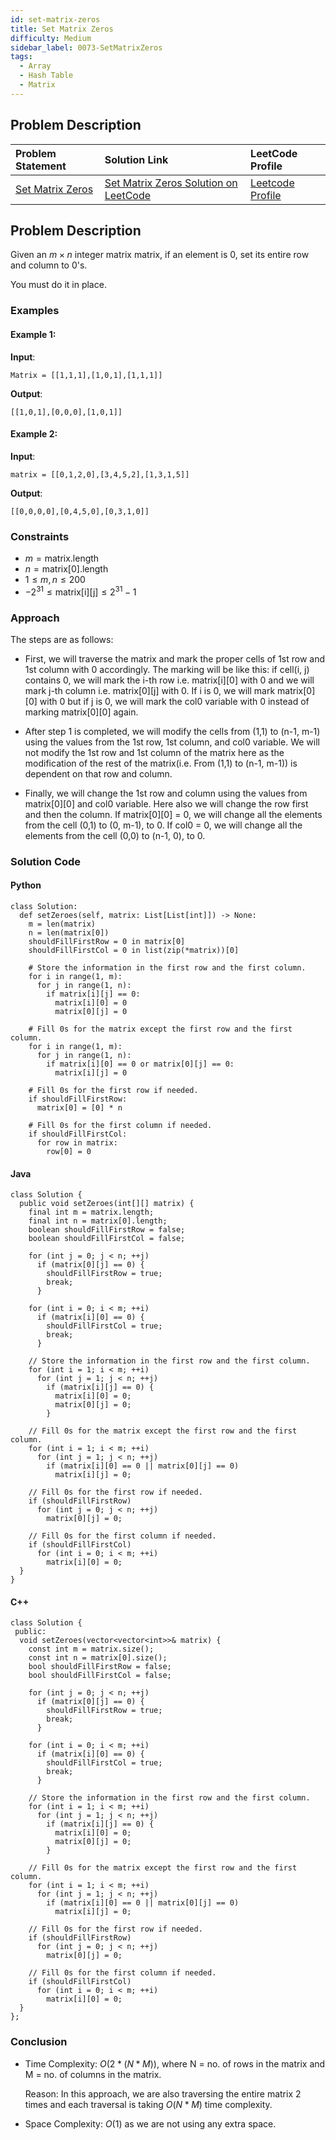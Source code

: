 ```yaml
---
id: set-matrix-zeros
title: Set Matrix Zeros
difficulty: Medium
sidebar_label: 0073-SetMatrixZeros
tags:
  - Array
  - Hash Table
  - Matrix
---
```


## Problem Description

| Problem Statement | Solution Link | LeetCode Profile |
| :---------------- | :------------ | :--------------- |
| [Set Matrix Zeros](https://leetcode.com/problems/set-matrix-zeroes/description/) | [Set Matrix Zeros Solution on LeetCode](https://leetcode.com/problems/set-matrix-zeroes/solutions/) |  [Leetcode Profile](https://leetcode.com/u/debangi_29/) |

## Problem Description

Given an $m \times n$ integer matrix matrix, if an element is 0, set its entire row and column to 0's.

You must do it in place.

 

### Examples

#### Example 1:

**Input**: 
```
Matrix = [[1,1,1],[1,0,1],[1,1,1]]
```

**Output**: 
```
[[1,0,1],[0,0,0],[1,0,1]]
```

#### Example 2:
**Input**: 
```
matrix = [[0,1,2,0],[3,4,5,2],[1,3,1,5]]
```

**Output**:
```
[[0,0,0,0],[0,4,5,0],[0,3,1,0]]
```


### Constraints

- $m = \text {matrix.length}$
- $n = \text {matrix[0].length}$
- $1 \leq m, n \leq 200$
- $-2^{31} \leq \text {matrix[i][j]} \leq 2^{31} - 1$

### Approach

The steps are as follows:

- First, we will traverse the matrix and mark the proper cells of 1st row and 1st column with 0 accordingly. The marking will be like this: if cell(i, j) contains 0, we will mark the i-th row i.e. matrix[i][0] with 0 and we will mark j-th column i.e. matrix[0][j] with 0.
If i is 0, we will mark matrix[0][0] with 0 but if j is 0, we will mark the col0 variable with 0 instead of marking matrix[0][0] again.

- After step 1 is completed, we will modify the cells from (1,1) to (n-1, m-1) using the values from the 1st row, 1st column, and col0 variable.
We will not modify the 1st row and 1st column of the matrix here as the modification of the rest of the matrix(i.e. From (1,1) to (n-1, m-1)) is dependent on that row and column.

- Finally, we will change the 1st row and column using the values from matrix[0][0] and col0 variable. Here also we will change the row first and then the column.
If matrix[0][0] = 0, we will change all the elements from the cell (0,1) to (0, m-1), to 0.
If col0 = 0, we will change all the elements from the cell (0,0) to (n-1, 0), to 0.

### Solution Code

#### Python

```
class Solution:
  def setZeroes(self, matrix: List[List[int]]) -> None:
    m = len(matrix)
    n = len(matrix[0])
    shouldFillFirstRow = 0 in matrix[0]
    shouldFillFirstCol = 0 in list(zip(*matrix))[0]

    # Store the information in the first row and the first column.
    for i in range(1, m):
      for j in range(1, n):
        if matrix[i][j] == 0:
          matrix[i][0] = 0
          matrix[0][j] = 0

    # Fill 0s for the matrix except the first row and the first column.
    for i in range(1, m):
      for j in range(1, n):
        if matrix[i][0] == 0 or matrix[0][j] == 0:
          matrix[i][j] = 0

    # Fill 0s for the first row if needed.
    if shouldFillFirstRow:
      matrix[0] = [0] * n

    # Fill 0s for the first column if needed.
    if shouldFillFirstCol:
      for row in matrix:
        row[0] = 0

```

#### Java

```
class Solution {
  public void setZeroes(int[][] matrix) {
    final int m = matrix.length;
    final int n = matrix[0].length;
    boolean shouldFillFirstRow = false;
    boolean shouldFillFirstCol = false;

    for (int j = 0; j < n; ++j)
      if (matrix[0][j] == 0) {
        shouldFillFirstRow = true;
        break;
      }

    for (int i = 0; i < m; ++i)
      if (matrix[i][0] == 0) {
        shouldFillFirstCol = true;
        break;
      }

    // Store the information in the first row and the first column.
    for (int i = 1; i < m; ++i)
      for (int j = 1; j < n; ++j)
        if (matrix[i][j] == 0) {
          matrix[i][0] = 0;
          matrix[0][j] = 0;
        }

    // Fill 0s for the matrix except the first row and the first column.
    for (int i = 1; i < m; ++i)
      for (int j = 1; j < n; ++j)
        if (matrix[i][0] == 0 || matrix[0][j] == 0)
          matrix[i][j] = 0;

    // Fill 0s for the first row if needed.
    if (shouldFillFirstRow)
      for (int j = 0; j < n; ++j)
        matrix[0][j] = 0;

    // Fill 0s for the first column if needed.
    if (shouldFillFirstCol)
      for (int i = 0; i < m; ++i)
        matrix[i][0] = 0;
  }
}
```

#### C++

```
class Solution {
 public:
  void setZeroes(vector<vector<int>>& matrix) {
    const int m = matrix.size();
    const int n = matrix[0].size();
    bool shouldFillFirstRow = false;
    bool shouldFillFirstCol = false;

    for (int j = 0; j < n; ++j)
      if (matrix[0][j] == 0) {
        shouldFillFirstRow = true;
        break;
      }

    for (int i = 0; i < m; ++i)
      if (matrix[i][0] == 0) {
        shouldFillFirstCol = true;
        break;
      }

    // Store the information in the first row and the first column.
    for (int i = 1; i < m; ++i)
      for (int j = 1; j < n; ++j)
        if (matrix[i][j] == 0) {
          matrix[i][0] = 0;
          matrix[0][j] = 0;
        }

    // Fill 0s for the matrix except the first row and the first column.
    for (int i = 1; i < m; ++i)
      for (int j = 1; j < n; ++j)
        if (matrix[i][0] == 0 || matrix[0][j] == 0)
          matrix[i][j] = 0;

    // Fill 0s for the first row if needed.
    if (shouldFillFirstRow)
      for (int j = 0; j < n; ++j)
        matrix[0][j] = 0;

    // Fill 0s for the first column if needed.
    if (shouldFillFirstCol)
      for (int i = 0; i < m; ++i)
        matrix[i][0] = 0;
  }
};

```

### Conclusion

- Time Complexity: $O(2*(N*M))$, where N = no. of rows in the matrix and M = no. of columns in the matrix.

  Reason: In this approach, we are also traversing the entire matrix 2 times and each traversal is taking $O(N*M)$ time complexity.

- Space Complexity: $O(1)$ as we are not using any extra space.
